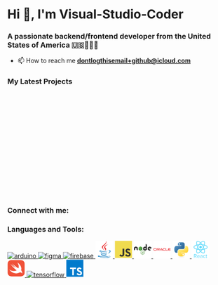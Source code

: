 <h1 align="left">Hi 👋, I'm Visual-Studio-Coder</h1>
<h3 align="left">A passionate backend/frontend developer from the United States of America 🇺🇸🗽🦅🍔</h3>
<div></div>

- 📫 How to reach me **dontlogthisemail+github@icloud.com**

<h3 align="left">My Latest Projects</h3>

<a title="Install masked-link-generator Raycast Extension" href="https://www.raycast.com/Vaibhav-Satishkumar/masked-link-generator"><img src="https://www.raycast.com/Vaibhav-Satishkumar/masked-link-generator/install_button@2x.png?v=1.1" height="64" alt="" style="height: 64px;"></a>

<a title="Install system-information Raycast Extension" href="https://www.raycast.com/Vaibhav-Satishkumar/system-information"><img src="https://www.raycast.com/Vaibhav-Satishkumar/system-information/install_button@2x.png?v=1.1" height="64" alt="" style="height: 64px;"></a>

<a title="Install schoology Raycast Extension" href="https://www.raycast.com/Vaibhav-Satishkumar/schoology"><img src="https://www.raycast.com/Vaibhav-Satishkumar/schoology/install_button@2x.png?v=1.0" height="64" alt="" style="height: 64px;"></a>

<a title="Install tip-calculator Raycast Extension" href="https://www.raycast.com/Vaibhav-Satishkumar/tip-calculator"><img src="https://www.raycast.com/Vaibhav-Satishkumar/spoiler-converter/install_button@2x.png?v=1.0" height="64" alt="" style="height: 64px;"></a>

<a title="Install spoiler-converter Raycast Extension" href="https://www.raycast.com/Vaibhav-Satishkumar/spoiler-converter"><img src="https://www.raycast.com/Vaibhav-Satishkumar/spoiler-converter/install_button@2x.png?v=1.0" height="64" alt="" style="height: 64px;"></a>

<a title="Install type-the-alphabet Raycast Extension" href="https://www.raycast.com/Vaibhav-Satishkumar/type-the-alphabet"><img src="https://www.raycast.com/Vaibhav-Satishkumar/type-the-alphabet/install_button@2x.png?v=1.0" height="64" alt="" style="height: 64px;"></a>

<a title="Install url-shortener Raycast Extension" href="https://www.raycast.com/Vaibhav-Satishkumar/url-shortener"><img src="https://www.raycast.com/Vaibhav-Satishkumar/url-shortener/install_button@2x.png?v=1.0" height="64" alt="" style="height: 64px;"></a>

<a title="Install metronome Raycast Extension" href="https://www.raycast.com/Vaibhav-Satishkumar/metronome"><img src="https://www.raycast.com/Vaibhav-Satishkumar/metronome/install_button@2x.png?v=1.0" height="64" alt="" style="height: 64px;"></a>

<h3 align="left">Connect with me:</h3>
<p align="left">
</p>



<h3 align="left">Languages and Tools:</h3>
<p align="left"> <a href="https://www.arduino.cc/" target="_blank" rel="noreferrer"> <img src="https://cdn.worldvectorlogo.com/logos/arduino-1.svg" alt="arduino" width="40" height="40"/> </a> <a href="https://www.figma.com/" target="_blank" rel="noreferrer"> <img src="https://www.vectorlogo.zone/logos/figma/figma-icon.svg" alt="figma" width="40" height="40"/> </a> <a href="https://firebase.google.com/" target="_blank" rel="noreferrer"> <img src="https://www.vectorlogo.zone/logos/firebase/firebase-icon.svg" alt="firebase" width="40" height="40"/> </a> <a href="https://www.java.com" target="_blank" rel="noreferrer"> <img src="https://raw.githubusercontent.com/devicons/devicon/master/icons/java/java-original.svg" alt="java" width="40" height="40"/> </a> <a href="https://developer.mozilla.org/en-US/docs/Web/JavaScript" target="_blank" rel="noreferrer"> <img src="https://raw.githubusercontent.com/devicons/devicon/master/icons/javascript/javascript-original.svg" alt="javascript" width="40" height="40"/> </a> <a href="https://nodejs.org" target="_blank" rel="noreferrer"> <img src="https://raw.githubusercontent.com/devicons/devicon/master/icons/nodejs/nodejs-original-wordmark.svg" alt="nodejs" width="40" height="40"/> </a> <a href="https://www.oracle.com/" target="_blank" rel="noreferrer"> <img src="https://raw.githubusercontent.com/devicons/devicon/master/icons/oracle/oracle-original.svg" alt="oracle" width="40" height="40"/> </a> <a href="https://www.python.org" target="_blank" rel="noreferrer"> <img src="https://raw.githubusercontent.com/devicons/devicon/master/icons/python/python-original.svg" alt="python" width="40" height="40"/> </a> <a href="https://reactjs.org/" target="_blank" rel="noreferrer"> <img src="https://raw.githubusercontent.com/devicons/devicon/master/icons/react/react-original-wordmark.svg" alt="react" width="40" height="40"/> </a> <a href="https://developer.apple.com/swift/" target="_blank" rel="noreferrer"> <img src="https://raw.githubusercontent.com/devicons/devicon/master/icons/swift/swift-original.svg" alt="swift" width="40" height="40"/> </a> <a href="https://www.tensorflow.org" target="_blank" rel="noreferrer"> <img src="https://www.vectorlogo.zone/logos/tensorflow/tensorflow-icon.svg" alt="tensorflow" width="40" height="40"/> </a> <a href="https://www.typescriptlang.org/" target="_blank" rel="noreferrer"> <img src="https://raw.githubusercontent.com/devicons/devicon/master/icons/typescript/typescript-original.svg" alt="typescript" width="40" height="40"/> </a> </p>
